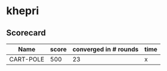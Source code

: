 # khepri


## Scorecard

| Name  | score | converged in # rounds | time |  
|---|---|---|---|
| CART-POLE |  500 | 23 | x |  

